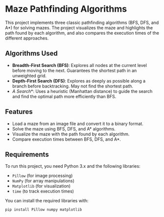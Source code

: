 # Maze Pathfinding Algorithms

This project implements three classic pathfinding algorithms (BFS, DFS, and A*) for solving mazes. The project visualizes the maze and highlights the path found by each algorithm, and also compares the execution times of the different approaches.

## Algorithms Used
- **Breadth-First Search (BFS)**: Explores all nodes at the current level before moving to the next. Guarantees the shortest path in an unweighted grid.
- **Depth-First Search (DFS)**: Explores as deeply as possible along a branch before backtracking. May not find the shortest path.
- **A* Search**: Uses a heuristic (Manhattan distance) to guide the search and find the optimal path more efficiently than BFS.

## Features
- Load a maze from an image file and convert it to a binary format.
- Solve the maze using BFS, DFS, and A* algorithms.
- Visualize the maze with the path found by each algorithm.
- Compare execution times between BFS, DFS, and A*.

## Requirements
To run this project, you need Python 3.x and the following libraries:
- `Pillow` (for image processing)
- `NumPy` (for array manipulations)
- `Matplotlib` (for visualization)
- `time` (to track execution times)

You can install the required libraries with:
```bash
pip install Pillow numpy matplotlib
